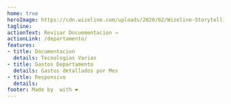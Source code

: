 ```yaml
---
home: true
heroImage: https://cdn.wizeline.com/uploads/2020/02/Wizeline-Storytelling-Documentation-Header.png
tagline: 
actionText: Revisar Docuementacion →
actionLink: /departamento/
features:
- title: Documentacion
  details: Tecnologias Varias
- title: Gastos Departamento
  details: Gastos detallados por Mes
- title: Responsivo
  details: 
footer: Made by  with ❤️
---
```

